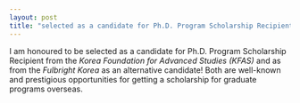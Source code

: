```yaml
---
layout: post
title: "selected as a candidate for Ph.D. Program Scholarship Recipient"
---
```


I am honoured to be selected as a candidate for Ph.D. Program Scholarship Recipient from the _Korea Foundation for Advanced Studies (KFAS)_ and as from the _Fulbright Korea_ as an alternative candidate! Both are well-known and prestigious opportunities for getting a scholarship for graduate programs overseas.
